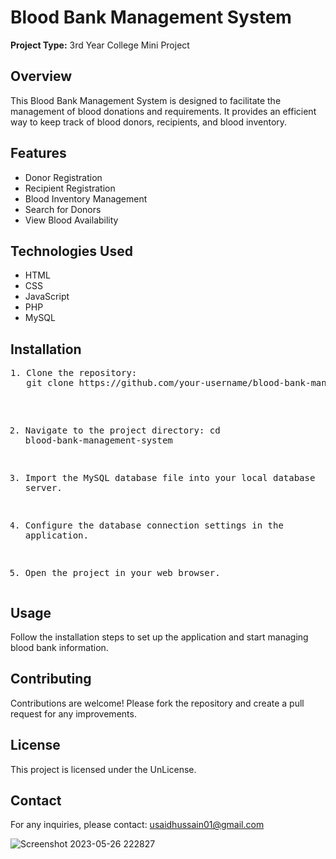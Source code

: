 <h1>Blood Bank Management System</h1>
    <p><strong>Project Type:</strong> 3rd Year College Mini Project</p>
    
<h2>Overview</h2>
    <p>This Blood Bank Management System is designed to facilitate the management of blood donations and requirements. It provides an efficient way to keep track of blood donors, recipients, and blood inventory.</p>

<h2>Features</h2>
    <ul>
        <li>Donor Registration</li>
        <li>Recipient Registration</li>
        <li>Blood Inventory Management</li>
        <li>Search for Donors</li>
        <li>View Blood Availability</li>
    </ul>

<h2>Technologies Used</h2>
    <ul>
        <li>HTML</li>
        <li>CSS</li>
        <li>JavaScript</li>
        <li>PHP</li>
        <li>MySQL</li>
    </ul>

<h2>Installation</h2>
    <pre>
1. Clone the repository:
   git clone https://github.com/your-username/blood-bank-management-system.git

2. Navigate to the project directory:
   cd blood-bank-management-system

3. Import the MySQL database file into your local database server.

4. Configure the database connection settings in the application.

5. Open the project in your web browser.
    </pre>

    <h2>Usage</h2>
    <p>Follow the installation steps to set up the application and start managing blood bank information.</p>

    <h2>Contributing</h2>
    <p>Contributions are welcome! Please fork the repository and create a pull request for any improvements.</p>

    <h2>License</h2>
    <p>This project is licensed under the UnLicense.</p>

    <h2>Contact</h2>
    <p>For any inquiries, please contact: <a href="mailto:usaidhussain01@gmail.com">usaidhussain01@gmail.com</a>
</body>
</html>


![Screenshot 2023-05-26 222827](https://github.com/user-attachments/assets/d6d36b4c-749a-4646-9063-d2af0ab08bf6)
